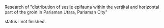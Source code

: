 Research of 
"distribution of sesile epifauna within the vertikal and horizontal part of the groin in Pariaman Utara, Pariaman City"

status : not finished
